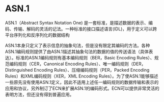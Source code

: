 # ASN.1

ASN.1（Abstract Syntax Notation One) 是一套标准，是描述数据的表示、编码、传输、解码的灵活的记法。一种标准的接口描述语言(IDL)，用于定义可以跨平台序列化和反序列化的数据结构

ASN.1本身只定义了表示信息的抽象句法，但是没有限定其编码的方法。各种ASN.1编码规则提供了由ASN.1描述其抽象句法的数据的值的传送语法（具体表达）。标准的ASN.1编码规则有基本编码规则（BER，Basic Encoding Rules）、规范编码规则（CER，Canonical Encoding Rules）、唯一编码规则（DER，Distinguished Encoding Rules）、压缩编码规则（PER，Packed Encoding Rules）和XML编码规则（XER，XML Encoding Rules）。为了使ASN.1能够描述一些原先没有使用ASN.1定义，因此不适用上述任一编码规则的数据传输和表示的应用和协议，另外制订了ECN来扩展ASN.1的编码形式。ECN可以提供非常灵活的表明方法，但还没有得到普遍应用。